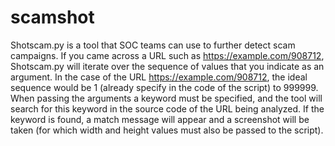 # scamshot

Shotscam.py is a tool that SOC teams can use to further detect scam campaigns. 
If you came across a URL such as https://example.com/908712, Shotscam.py will iterate over the sequence of values that you indicate as an argument. 
In the case of the URL https://example.com/908712, the ideal sequence would be 1 (already specify in the code of the script) to 999999. 
When passing the arguments a keyword must be specified, and the tool will search for this keyword in the source code of the URL being analyzed. 
If the keyword is found, a match message will appear and a screenshot will be taken (for which width and height values must also be passed to the script).
